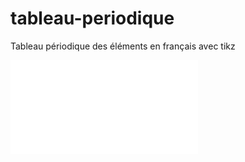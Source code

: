 # tableau-periodique
Tableau périodique des éléments en français avec tikz


![Tableau périodique](tableau_periodique.pdf)
